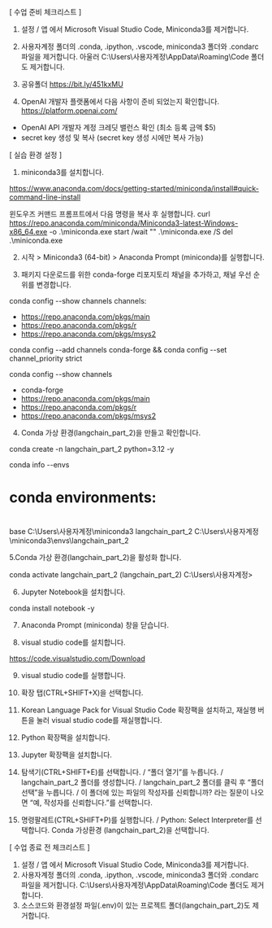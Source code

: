 [ 수업 준비 체크리스트 ]

1. 설정 / 앱 에서 Microsoft Visual Studio Code, Miniconda3를 제거합니다. 

2. 사용자계정 폴더의 .conda, .ipython, .vscode, miniconda3 폴더와 .condarc 파일을 제거합니다. 아울러 C:\Users\사용자계정\AppData\Roaming\Code 폴더도 제거합니다.

3. 공유폴더
https://bit.ly/451kxMU

4. OpenAI 개발자 플랫폼에서 다음 사항이 준비 되었는지 확인합니다.
https://platform.openai.com/
- OpenAI API 개발자 계정 크레딧 밸런스 확인 (최소 등록 금액 $5)
- secret key 생성 및 복사 (secret key 생성 시에만 복사 가능)  


[ 실습 환경 설정 ]

1. miniconda3를 설치합니다.

https://www.anaconda.com/docs/getting-started/miniconda/install#quick-command-line-install

윈도우즈 커맨드 프롬프트에서 다음 명령을 복사 후 실행합니다.
curl https://repo.anaconda.com/miniconda/Miniconda3-latest-Windows-x86_64.exe -o .\miniconda.exe
start /wait "" .\miniconda.exe /S
del .\miniconda.exe




2. 시작 > Miniconda3 (64-bit) > Anaconda Prompt (miniconda)를 실행합니다.

3. 패키지 다운로드를 위한 conda-forge 리포지토리  채널을 추가하고, 채널 우선 순위를 변경합니다.

conda config --show channels 
channels:
  - https://repo.anaconda.com/pkgs/main
  - https://repo.anaconda.com/pkgs/r
  - https://repo.anaconda.com/pkgs/msys2
  
conda config --add channels conda-forge && conda config --set channel_priority strict

conda config --show channels
  - conda-forge
  - https://repo.anaconda.com/pkgs/main
  - https://repo.anaconda.com/pkgs/r
  - https://repo.anaconda.com/pkgs/msys2

4. Conda 가상 환경(langchain_part_2)을 만들고 확인합니다.

conda create -n langchain_part_2 python=3.12 -y

conda info --envs                      
# conda environments:
#
base                         C:\Users\사용자계정\miniconda3
langchain_part_2     C:\Users\사용자계정\miniconda3\envs\langchain_part_2   

5.Conda 가상 환경(langchain_part_2)을 활성화 합니다.

conda activate langchain_part_2
(langchain_part_2) C:\Users\사용자계정>

6. Jupyter Notebook을 설치합니다.

conda install notebook -y

7. Anaconda Prompt (miniconda) 창을 닫습니다.

8. visual studio code를 설치합니다. 

https://code.visualstudio.com/Download

9. visual studio code를 실행합니다. 

10. 확장 탭(CTRL+SHIFT+X)을 선택합니다.

11. Korean Language Pack for Visual Studio Code 확장팩을 설치하고, 재실행 버튼을 눌러 visual studio code를 재실행합니다.

12. Python 확장팩을 설치합니다.

13. Jupyter 확장팩을 설치합니다.

14. 탐색기(CTRL+SHIFT+E)를 선택합니다. / “폴더 열기”를 누릅니다. / langchain_part_2 폴더를 생성합니다. / langchain_part_2 폴더를 클릭 후 “폴더 선택”을 누릅니다. / 이 폴더에 있는 파일의 작성자를 신뢰합니까? 라는 질문이 나오면  “예, 작성자를 신뢰합니다.”를 선택합니다.

15. 명령팔레트(CTRL+SHIFT+P)를 실행합니다. / Python: Select Interpreter를 선택합니다. Conda 가상환경 (langchain_part_2)을 선택합니다.  




[ 수업 종료 전 체크리스트 ]
1. 설정 / 앱 에서 Microsoft Visual Studio Code, Miniconda3를 제거합니다. 
2. 사용자계정 폴더의 .conda, .ipython, .vscode, miniconda3 폴더와 .condarc 파일을 제거합니다. C:\Users\사용자계정\AppData\Roaming\Code 폴더도 제거합니다.
3. 소스코드와 환경설정 파일(.env)이 있는 프로젝트 폴더(langchain_part_2)도 제거합니다.
